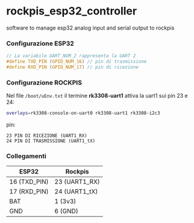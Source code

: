 # rockpis_esp32_controller

software to manage esp32 analog input and serial output to rockpis

### Configurazione ESP32

```c
// La variabile UART_NUM_2 rappresenta la UART 2
#define TXD_PIN (GPIO_NUM_16) // pin di trasmissione
#define RXD_PIN (GPIO_NUM_17) // pin di ricezione
```

### Configurazione ROCKPIS

Nel file `/boot/uEnv.txt` il termine **rk3308-uart1** attiva la uart1 sui pin 23 e 24:

```bash
overlays=rk3308-console-on-uart0 rk3308-uart1 rk3308-i2c3
```

pin:

```
23 PIN DI RICEZIONE (UART1_RX)
24 PIN DI TRASMISSIONE (UART1_tX)
```

### Collegamenti

| ESP32        | Rockpis       |
| ------------ | ------------- |
| 16 (TXD_PIN) | 23 (UART1_RX) |
| 17 (RXD_PIN) | 24 (UART1_tX) |
| BAT          | 1 (3v3)       |
| GND          | 6 (GND)       |
